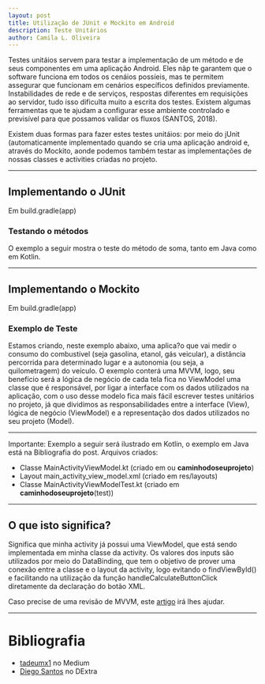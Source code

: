 ```yaml
---
layout: post
title: Utilização de JUnit e Mockito em Android
description: Teste Unitários
author: Camila L. Oliveira
---
```


Testes unitáios servem para testar a implementação de um método e de seus componentes em uma aplicação Android. Eles nãp te garantem que o software funciona em todos os cenáios possíeis, mas te permitem assegurar que funcionam em cenários específicos definidos previamente. Instabilidades de rede e de serviços, respostas diferentes em requisições ao servidor, tudo isso dificulta muito a escrita dos testes. Existem algumas ferramentas que te ajudam a configurar esse ambiente controlado e previsível para que possamos validar os fluxos (SANTOS, 2018).

Existem duas formas para fazer estes testes unitáios: por meio do jUnit (automaticamente implementado quando se cria uma aplicação android e, através do Mockito, aonde podemos também testar as implementações de nossas classes e activities criadas no projeto.

---
## Implementando o JUnit

Em build.gradle(app)
<script src="https://gist.github.com/clcmoliveira/4b84f5f4492bdbaedc8ef992c4ee3218.js"></script>

### Testando o métodos

O exemplo a seguir mostra o teste do método de soma, tanto em Java como em Kotlin.
<script src="https://gist.github.com/clcmoliveira/e03ada074a9fc410cb55b2376b7aa2fe.js"></script>

---
## Implementando o Mockito

Em build.gradle(app)
<script src="https://gist.github.com/clcmoliveira/79b98e3adb5272769c122592bab7fa00.js"></script>

### Exemplo de Teste

Estamos criando, neste exemplo abaixo, uma aplica?o que vai medir o consumo do combustível (seja gasolina, etanol, gás veicular), a distância percorrida para determinado lugar e a autonomia (ou seja, a quilometragem) do veículo.
O exemplo conterá uma MVVM, logo, seu benefício será a lógica de negócio de cada tela fica no ViewModel uma classe que é responsável, por ligar a interface com os dados utilizados na aplicação, com o uso desse modelo fica mais fácil escrever testes unitários no projeto, já que dividimos as responsabilidades entre a interface (View), lógica de negócio (ViewModel) e a representação dos dados utilizados no seu projeto (Model).

-----
Importante: Exemplo a seguir será ilustrado em Kotlin, o exemplo em Java está na Bibliografia do post.
Arquivos criados: 
- Classe MainActivityViewModel.kt (criado em ou **caminhodoseuprojeto**)
- Layout main_activity_view_model.xml (criado em res/layouts)
- Classe MainActivityViewModelTest.kt (criado em **caminhodoseuprojeto**(test))

<script src="https://gist.github.com/clcmoliveira/9a9aca996b2ecf5663620baf71d377ce.js"></script>
-----

## O que isto significa?
Significa que minha activity já possui uma ViewModel, que está sendo implementada em minha classe da activity. Os valores dos inputs são utilizados por meio do DataBinding, que tem o objetivo de prover uma conexão entre a classe e o layout da activity, logo evitando o findViewById() e facilitando na utilização da função handleCalculateButtonClick diretamente da declaração do botão XML.

Caso precise de uma revisão de MVVM, este [artigo](https://medium.com/@soutoss/arquiteturas-em-android-mvvm-kotlin-retrofit-parte-1-2ac77c8a26) irá lhes ajudar.

---
# Bibliografia
- [tadeumx1](https://medium.com/@tadeumx1/introdu%C3%A7%C3%A3o-a-testes-unit%C3%A1rios-com-junit-e-mockito-no-android-67104232b878) no Medium
- [Diego Santos](https://dextra.com.br/pt/ambiente-controlado-para-testes-parte-1-mockito-e-injecao-de-dependencia/) no DExtra
